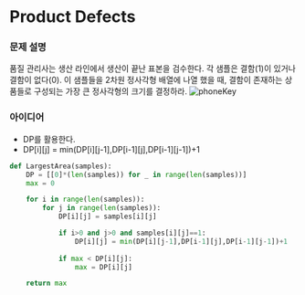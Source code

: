 # Product Defects

### 문제 설명
품질 관리사는 생산 라인에서 생산이 끝난 표본을 검수한다. 각 샘플은 결함(1)이 있거나 결함이 없다(0). 이 샘플들을 2차원 정사각형 배열에 나열 했을 때, 결함이 존재하는 상품들로 구성되는 가장 큰 정사각형의 크기를 결정하라.
![phoneKey](....//images/product_defect.png)


### 아이디어
- DP를 활용한다.
- DP[i][j] = min(DP[i][j-1],DP[i-1][j],DP[i-1][j-1])+1

```python
def LargestArea(samples):
    DP = [[0]*(len(samples)) for _ in range(len(samples))]
    max = 0

    for i in range(len(samples)):
        for j in range(len(samples)):
            DP[i][j] = samples[i][j]

            if i>0 and j>0 and samples[i][j]==1:
                DP[i][j] = min(DP[i][j-1],DP[i-1][j],DP[i-1][j-1])+1
            
            if max < DP[i][j]:
                max = DP[i][j]

    return max
```